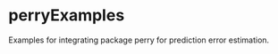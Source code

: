 perryExamples
=============

Examples for integrating package perry for prediction error estimation.
